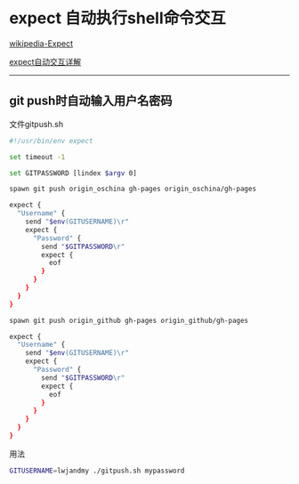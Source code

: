 # expect 自动执行shell命令交互

[wikipedia-Expect](https://en.wikipedia.org/wiki/Expect#Basics)

[expect自动交互详解](http://www.mojidong.com/linux/2013/04/14/expect-detail/)

---

## git push时自动输入用户名密码

文件gitpush.sh

```bash
#!/usr/bin/env expect

set timeout -1

set GITPASSWORD [lindex $argv 0]

spawn git push origin_oschina gh-pages origin_oschina/gh-pages

expect {
  "Username" {
    send "$env(GITUSERNAME)\r"
    expect {
      "Password" {
        send "$GITPASSWORD\r"
        expect {
          eof
        }
      }
    }
  }
}

spawn git push origin_github gh-pages origin_github/gh-pages

expect {
  "Username" {
    send "$env(GITUSERNAME)\r"
    expect {
      "Password" {
        send "$GITPASSWORD\r"
        expect {
          eof
        }
      }
    }
  }
}
```

用法

```bash
GITUSERNAME=lwjandmy ./gitpush.sh mypassword
```
